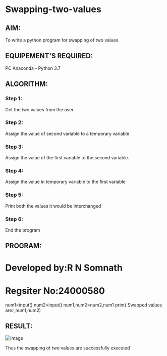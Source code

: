 # Swapping-two-values
## AIM:
To write a python program for swapping of two values
## EQUIPEMENT'S REQUIRED: 
PC
Anaconda - Python 3.7
## ALGORITHM: 
### Step 1:
Get the two values from the user
### Step 2: 
Assign the value of second variable to a temporary variable 
### Step 3: 
Assign the value of the first variable to the second variable.
### Step 4:  
Assign the value in temporary variable to the first variable
### Step 5: 
Print both the values it would be interchanged
### Step 6: 
End the program
## PROGRAM:
# Developed by:R N Somnath
# Regsiter No:24000580
num1=input()
num2=input()
num1,num2=num2,num1
print('Swapped values are:',num1,num2)

## RESULT:
![image](https://github.com/user-attachments/assets/e6a7e279-769e-4883-a043-f0221f87e47b)

Thus the swapping of two values are successfully executed



